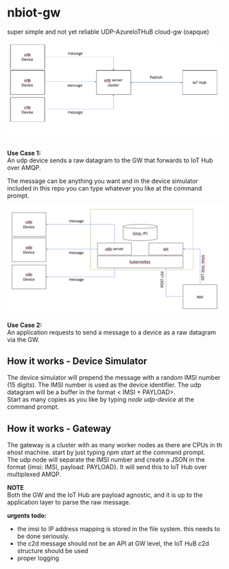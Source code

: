 # nbiot-gw

super simple and not yet reliable UDP-AzureIoTHuB cloud-gw (oapque)  

![](static/telemetry.png?raw=true)
  
**Use Case 1:**  
An udp device sends a raw datagram to the GW that forwards to IoT Hub over AMQP.  

The message can be anything you want and in the device simulator included in this repo you can type whatever you like at the command prompt.  

![](static/c2d.png?raw=true)
  
**Use Case 2:**  
An application requests to send a message to a device as a raw datagram via the GW.    

## How it works - Device Simulator
The device simulator will prepend the message with a random IMSI number (15 digits). The IMSI number is used as the device identifier. The udp datagram will be a buffer in the format < IMSI + PAYLOAD>.  
Start as many copies as you like by typing _node udp-device_ at the command prompt.   

## How it works - Gateway
The gateway is a cluster with as many worker nodes as there are CPUs in th ehost machine. start by just typing _npm start_ at the command prompt.  
The udp node will separate the IMSI number and create a JSON in the format {imsi: IMSI, payload: PAYLOAD}. It will send this to IoT Hub over multiplexed AMQP.  

**NOTE**  
Both the GW and the IoT Hub are payload agnostic, and it is up to the application layer to parse the raw message.


**urgents todo:** 
* the imsi to IP address mapping is stored in the file system. this needs to be done seriously.
* the c2d message should not be an API at GW level, the IoT HuB c2d structure should be used
* proper logging